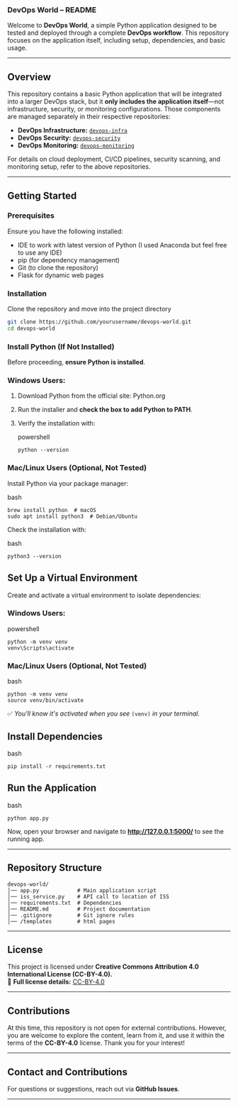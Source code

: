 ### **DevOps World – README**  

Welcome to **DevOps World**, a simple Python application designed to be tested and deployed through a complete **DevOps workflow**. This repository focuses on the application itself, including setup, dependencies, and basic usage.

---

## **Overview**  
This repository contains a basic Python application that will be integrated into a larger DevOps stack, but it **only includes the application itself**—not infrastructure, security, or monitoring configurations. Those components are managed separately in their respective repositories:

- **DevOps Infrastructure:** [`devops-infra`](https://github.com/ITByteEnthusiast/devops-infra/blob/main/README.md)  
- **DevOps Security:** [`devops-security`](https://github.com/ITByteEnthusiast/devops-security/blob/main/README.md)  
- **DevOps Monitoring:** [`devops-monitoring`](https://github.com/ITByteEnthusiast/devops-monitoring/blob/main/README.md)  

For details on cloud deployment, CI/CD pipelines, security scanning, and monitoring setup, refer to the above repositories.

---

## **Getting Started**  

### **Prerequisites**  
Ensure you have the following installed:  
- IDE to work with latest version of Python (I used Anaconda but feel free to use any IDE)
- pip (for dependency management)  
- Git (to clone the repository)  
- Flask for dynamic web pages

### **Installation**  

Clone the repository and move into the project directory

```bash
git clone https://github.com/yourusername/devops-world.git
cd devops-world
```

### **Install Python (If Not Installed)**

Before proceeding, **ensure Python is installed**.
### **Windows Users:**

1. Download Python from the official site: Python.org
    
2. Run the installer and **check the box to add Python to PATH**.
    
3. Verify the installation with:
    
    powershell
    
    ```
    python --version
    ```
    
### **Mac/Linux Users (Optional, Not Tested)**

Install Python via your package manager:

bash

```
brew install python  # macOS
sudo apt install python3  # Debian/Ubuntu
```

Check the installation with:

bash

```
python3 --version
```
## **Set Up a Virtual Environment**

Create and activate a virtual environment to isolate dependencies:

### **Windows Users:**

powershell

```
python -m venv venv
venv\Scripts\activate
```

### **Mac/Linux Users (Optional, Not Tested)**

bash

```
python -m venv venv
source venv/bin/activate
```

✅ _You'll know it's activated when you see_ `(venv)` _in your terminal._

## **Install Dependencies**

bash

```
pip install -r requirements.txt
```

## **Run the Application**

bash

```
python app.py
```

Now, open your browser and navigate to **http://127.0.0.1:5000/** to see the running app.

---

## **Repository Structure**  
```
devops-world/
│── app.py            # Main application script
│── iss_service.py    # API call to location of ISS
│── requirements.txt  # Dependencies
│── README.md         # Project documentation
│── .gitignore        # Git ignore rules
│── /templates        # html pages
```

---

## **License**  
This project is licensed under **Creative Commons Attribution 4.0 International License (CC-BY-4.0).**  
🔗 **Full license details:** [CC-BY-4.0](https://creativecommons.org/licenses/by/4.0/)

---

## **Contributions**  
At this time, this repository is not open for external contributions. However, you are welcome to explore the content, learn from it, and use it within the terms of the **CC-BY-4.0** license. Thank you for your interest!

---

## **Contact and Contributions**  
For questions or suggestions, reach out via **GitHub Issues**.

---
